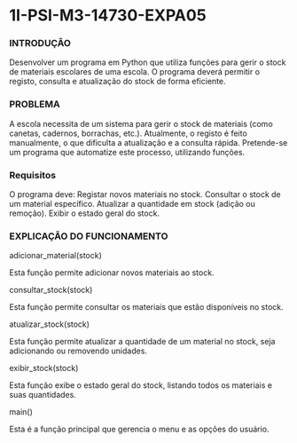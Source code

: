 # 1I-PSI-M3-14730-EXPA05
<h3> INTRODUÇÃO </h3>
Desenvolver um programa em Python que utiliza funções para gerir o stock de materiais escolares de uma escola. O programa deverá permitir o registo, consulta e atualização do stock de forma eficiente.
<h3>PROBLEMA </h3>
A escola necessita de um sistema para gerir o stock de materiais (como canetas, cadernos, borrachas, etc.). Atualmente, o registo é feito manualmente, o que dificulta a atualização e a consulta rápida. Pretende-se um programa que automatize este processo, utilizando funções.
<h3> Requisitos </h3>
O programa deve:
Registar novos materiais no stock.
Consultar o stock de um material específico.
Atualizar a quantidade em stock (adição ou remoção).
Exibir o estado geral do stock.
<h3> EXPLICAÇÃO DO FUNCIONAMENTO </h3>
adicionar_material(stock)

Esta função permite adicionar novos materiais ao stock.

consultar_stock(stock)

Esta função permite consultar os materiais que estão disponíveis no stock.

atualizar_stock(stock)

Esta função permite atualizar a quantidade de um material no stock, seja adicionando ou
removendo unidades.

exibir_stock(stock)

Esta função exibe o estado geral do stock, listando todos os materiais e suas quantidades.

main()

Esta é a função principal que gerencia o menu e as opções do usuário.


